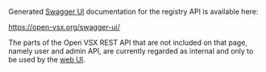 Generated [Swagger UI](https://swagger.io/tools/swagger-ui/) documentation for the registry API is available here:

https://open-vsx.org/swagger-ui/

The parts of the Open VSX REST API that are not included on that page, namely user and admin API, are currently regarded as internal and only to be used by the [web UI](https://www.npmjs.com/package/openvsx-webui).
